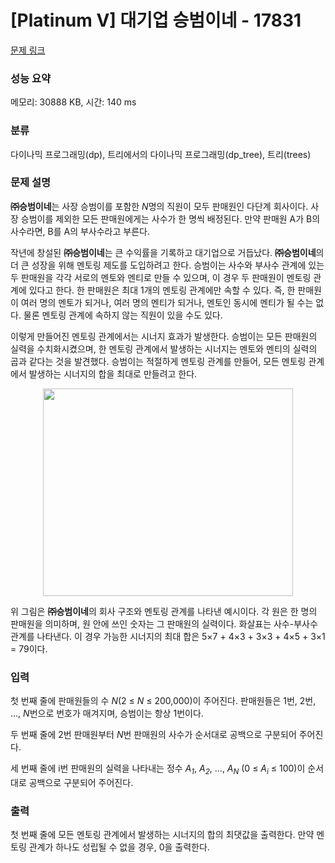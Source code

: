 # [Platinum V] 대기업 승범이네 - 17831 

[문제 링크](https://www.acmicpc.net/problem/17831) 

### 성능 요약

메모리: 30888 KB, 시간: 140 ms

### 분류

다이나믹 프로그래밍(dp), 트리에서의 다이나믹 프로그래밍(dp_tree), 트리(trees)

### 문제 설명

<p><strong>㈜승범이네</strong>는 사장 승범이를 포함한 <em>N</em>명의 직원이 모두 판매원인 다단계 회사이다. 사장 승범이를 제외한 모든 판매원에게는 사수가 한 명씩 배정된다. 만약 판매원 A가 B의 사수라면, B를 A의 부사수라고 부른다.</p>

<p>작년에 창설된 <strong>㈜승범이네</strong>는 큰 수익률을 기록하고 대기업으로 거듭났다. <strong>㈜승범이네</strong>의 더 큰 성장을 위해 멘토링 제도를 도입하려고 한다. 승범이는 사수와 부사수 관계에 있는 두 판매원을 각각 서로의 멘토와 멘티로 만들 수 있으며, 이 경우 두 판매원이 멘토링 관계에 있다고 한다. 한 판매원은 최대 1개의 멘토링 관계에만 속할 수 있다. 즉, 한 판매원이 여러 명의 멘토가 되거나, 여러 명의 멘티가 되거나, 멘토인 동시에 멘티가 될 수는 없다. 물론 멘토링 관계에 속하지 않는 직원이 있을 수도 있다.</p>

<p>이렇게 만들어진 멘토링 관계에서는 시너지 효과가 발생한다. 승범이는 모든 판매원의 실력을 수치화시켰으며, 한 멘토링 관계에서 발생하는 시너지는 멘토와 멘티의 실력의 곱과 같다는 것을 발견했다. 승범이는 적절하게 멘토링 관계를 만들어, 모든 멘토링 관계에서 발생하는 시너지의 합을 최대로 만들려고 한다.</p>

<p style="text-align: center;"><img alt="" src="https://upload.acmicpc.net/3dd33770-33c1-424f-8547-a227b1654868/-/preview/" style="height: 332px; width: 400px;">  </p>

<p>위 그림은 <strong>㈜승범이네</strong>의 회사 구조와 멘토링 관계를 나타낸 예시이다. 각 원은 한 명의 판매원을 의미하며, 원 안에 쓰인 숫자는 그 판매원의 실력이다. 화살표는 사수-부사수 관계를 나타낸다. 이 경우 가능한 시너지의 최대 합은 5×7 + 4×3 + 3×3 + 4×5 + 3×1 = 79이다.</p>

### 입력 

 <p>첫 번째 줄에 판매원들의 수 <em>N</em>(2 ≤ <em>N</em> ≤ 200,000)이 주어진다. 판매원들은 1번, 2번, …, <em>N</em>번으로 번호가 매겨지며, 승범이는 항상 1번이다.</p>

<p>두 번째 줄에 2번 판매원부터 <em>N</em>번 판매원의 사수가 순서대로 공백으로 구분되어 주어진다. </p>

<p>세 번째 줄에 i번 판매원의 실력을 나타내는 정수 <em>A<sub>1</sub></em>, <em>A<sub>2</sub></em>, …, <em>A<sub>N</sub></em> (0 ≤ <em>A<sub>i</sub></em> ≤ 100)이 순서대로 공백으로 구분되어 주어진다.</p>

### 출력 

 <p>첫 번째 줄에 모든 멘토링 관계에서 발생하는 시너지의 합의 최댓값을 출력한다. 만약 멘토링 관계가 하나도 성립될 수 없을 경우, 0을 출력한다.</p>

